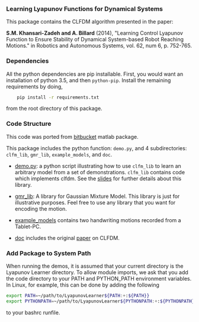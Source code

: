 ### Learning Lyapunov Functions for Dynamical Systems

This package contains the CLFDM algorithm presented in the paper:

**S.M. Khansari-Zadeh and A. Billard** (2014), "Learning Control Lyapunov Function
to Ensure Stability of Dynamical System-based Robot Reaching Motions." in
Robotics and Autonomous Systems, vol. 62, num 6, p. 752-765.

### Dependencies

All the python dependencies are pip installable. First, you would want an installation of python 3.5, and then `python-pip`. Install the remaining requirements by doing,

```bash
	pip install -r requirements.txt
```

from the root directory of this package.


### Code Structure

This code was ported from [bitbucket](https://bitbucket.org/khansari/clfdm) matlab package.

This package includes the python function:
`demo.py`, and 4 subdirectories: `clfm_lib`, `gmr_lib`, `example_models`, and `doc`.


+ [demo.py](/demo.py): a python script illustrating how to use `clfm_lib` to learn an arbitrary model from a set of demonstrations. `clfm_lib` contains code which implements clfdm. See the [slides](/doc/SEDS_Slides.pdf) for further details about this library.

+ [gmr_lib](/gmr_lib): A library for Gaussian Mixture Model. This library is just for illustrative purposes. Feel free to use any library that you want for encoding the motion.

+ [example_models](/example_models) contains two handwriting motions recorded from a Tablet-PC.

+	[doc](/doc) includes the original [paper](/doc/Khansari_Billard_RAS2014.pdf) on CLFDM.

### Add Package to System Path

When running the demos, it is assumed that your current directory is the Lyapunov Learner directory. To allow module imports, we ask that you add the code directory to your PATH and PYTHON_PATH environment variables. In Linux, for example, this can be done by adding the following

```bash
export PATH=~/path/to/LyapunovLearner${PATH:+:${PATH}}
export PYTHONPATH=~/path/to/LyapunovLearner${PYTHONPATH:+:${PYTHONPATH}}
```

to your bashrc runfile.
